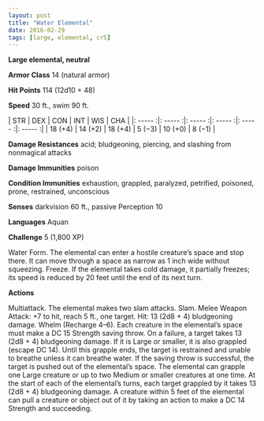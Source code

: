 ```yaml
---
layout: post
title: "Water Elemental"
date: 2016-02-29
tags: [large, elemental, cr5]
---
```


**Large elemental, neutral**

**Armor Class** 14 (natural armor)

**Hit Points** 114 (12d10 + 48)

**Speed** 30 ft., swim 90 ft.

|   STR   |   DEX   |   CON   |   INT   |   WIS   |   CHA   |
|: ----- :|: ----- :|: ----- :|: ----- :|: ----- :|: ----- :|
| 18 (+4) | 14 (+2) | 18 (+4) | 5 (−3) | 10 (+0) | 8 (−1) |

**Damage Resistances** acid; bludgeoning, piercing, and slashing from nonmagical attacks 

**Damage Immunities** poison 

**Condition Immunities** exhaustion, grappled, paralyzed, petrified, poisoned, prone, restrained, unconscious 

**Senses** darkvision 60 ft., passive Perception 10 

**Languages** Aquan 

**Challenge** 5 (1,800 XP)

 Water Form. The elemental can enter a hostile creature’s space and stop there. It can move through a space as narrow as 1 inch wide without squeezing. Freeze. If the elemental takes cold damage, it partially freezes; its speed is reduced by 20 feet until the end of its next turn. 

**Actions** 

Multiattack. The elemental makes two slam attacks. Slam. Melee Weapon Attack: +7 to hit, reach 5 ft., one target. Hit: 13 (2d8 + 4) bludgeoning damage. Whelm (Recharge 4–6). Each creature in the elemental’s space must make a DC 15 Strength saving throw. On a failure, a target takes 13 (2d8 + 4) bludgeoning damage. If it is Large or smaller, it is also grappled (escape DC 14). Until this grapple ends, the target is restrained and unable to breathe unless it can breathe water. If the saving throw is successful, the target is pushed out of the elemental’s space. The elemental can grapple one Large creature or up to two Medium or smaller creatures at one time. At the start of each of the elemental’s turns, each target grappled by it takes 13 (2d8 + 4) bludgeoning damage. A creature within 5 feet of the elemental can pull a creature or object out of it by taking an action to make a DC 14 Strength and succeeding.